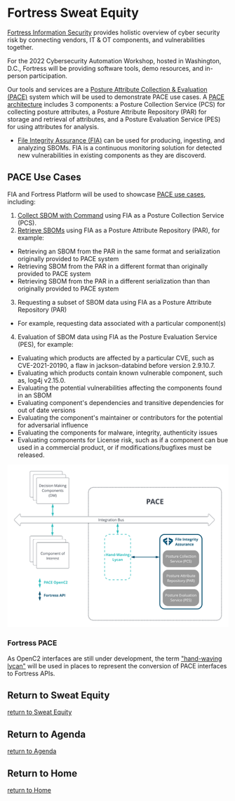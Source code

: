 # Fortress Sweat Equity

[Fortress Information Security](https://www.fortressinfosec.com/)
provides holistic overview of cyber security risk by connecting vendors, IT & OT components, and vulnerabilities together.

For the 2022 Cybersecurity Automation Workshop, hosted in Washington, D.C., Fortress will be providing software tools, demo resources, and in-person participation.

Our tools and services are a [Posture Attribute Collection & Evaluation (PACE)](https://github.com/opencybersecurityalliance/PACE) system which will be used to demonstrate PACE use cases. A [PACE architecture](https://github.com/opencybersecurityalliance/PACE/blob/32047124a28a2ab4d68c4e74e9564831cecab923/docs/Arch/README.md) includes  3 components: a Posture Collection Service (PCS) for collecting posture attributes, a Posture Attribute Repository (PAR) for storage and retrieval of attributes, and a Posture Evaluation Service (PES) for using attributes for analysis.

- [File Integrity Assurance (FIA)](https://www.fortressinfosec.com/file-integrity-assurance) can be used for producing, ingesting, and analyzing SBOMs. FIA is a continuous monitoring solution for detected new vulnerabilities in existing components as they are discoverd.

## PACE Use Cases

FIA and Fortress Platform will be used to showcase [PACE use cases](https://github.com/opencybersecurityalliance/PACE/tree/main/docs/UseCases), including:

1. [Collect SBOM with Command](https://github.com/opencybersecurityalliance/PACE/blob/main/docs/UseCases/collect_sbom_with_command.md) using FIA as a Posture Collection Service (PCS).
2. [Retrieve SBOMs](https://github.com/opencybersecurityalliance/PACE/blob/main/docs/UseCases/retrieve_sbom.md) using FIA as a Posture Attribute Repository (PAR), for example:

- Retrieving an SBOM from the PAR in the same format and serialization originally provided to PACE system
- Retrieving SBOM from the PAR in a different format than originally provided to PACE system
- Retrieving SBOM from the PAR in a different serialization than than originally provided to PACE system

3. Requesting a subset of SBOM data using FIA as a Posture Attribute Repository (PAR)

- For example, requesting data associated with a particular component(s)

4. Evaluation of SBOM data using FIA as the Posture Evaluation Service (PES), for example:

- Evaluating which products are affected by a particular CVE, such as CVE-2021-20190, a flaw in jackson-databind before version 2.9.10.7.
- Evaluating which products contain known vulnerable component, such as, log4j v2.15.0.
- Evaluating the potential vulnerabilities affecting the components found in an SBOM
- Evaluating component's dependencies and transitive dependencies for out of date versions
- Evaluating the component's maintainer or contributors for the potential for adversarial influence
- Evaluating the components for malware, integrity, authenticity issues
- Evaluating components for License risk, such as if a component can bue used in a commercial product, or if modifications/bugfixes must be released.

![fortress_pace](./images/fortress_pace_overview.png)

### Fortress PACE
As OpenC2 interfaces are still under development, the term ["hand-waving lycan"](http://www.cybersecurityautomationworkshop.org/lycan.html) will be used in places to represent the conversion of PACE interfaces to Fortress APIs.

## Return to Sweat Equity
[return to Sweat Equity](../../SweatEquity)

## Return to Agenda
[return to Agenda](../../Agenda)

## Return to Home
[return to Home](../../index.md)
